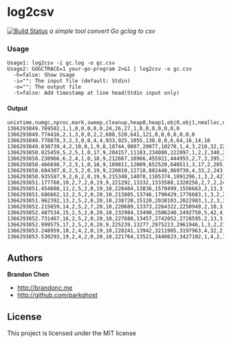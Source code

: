 log2csv
=======
[![Build Status](https://travis-ci.org/parkghost/log2csv.png)](https://travis-ci.org/parkghost/log2csv) 
*a simple tool convert Go gclog to csv*

### Usage

```
Usage1: log2csv -i gc.log -o gc.csv
Usage2: GOGCTRACE=1 your-go-program 2>&1 | log2csv -o gc.csv
  -h=false: Show Usage
  -i="": The input file (default: Stdin)
  -o="": The output file
  -t=false: Add timestamp at line head(Stdin input only)
```

#### Output

```csv
unixtime,numgc,nproc,mark,sweep,cleanup,heap0,heap1,obj0,obj1,nmalloc,nfree,nhandoff,nhandoffcnt,nsteal,nstealcnt,nprocyield,nosyield,nsleep
1366293849.769502,1,1,0,0,0,0,0,24,26,27,1,0,0,0,0,0,0,0
1366293849.774416,2,1,3,0,0,2,2,608,520,641,121,0,0,0,0,0,0,0
1366293849.778878,3,2,3,0,0,4,4,933,925,1055,130,0,0,6,64,16,14,16
1366293849.830739,4,2,10,0,1,9,8,18744,9807,20077,10270,1,4,3,210,32,22,14
1366293850.025459,5,2,5,1,0,17,9,204157,11183,234080,222897,1,2,2,340,22,13,3
1366293850.238966,6,2,4,1,0,18,9,212667,10966,455921,444955,2,7,3,395,39,14,3
1366293850.466698,7,2,5,1,0,18,9,189811,12009,652520,640511,3,17,2,205,41,13,20
1366293850.684307,8,2,5,2,0,19,9,220810,12718,882448,869730,4,33,2,243,48,14,17
1366293850.935587,9,2,6,2,0,19,9,215348,14078,1105374,1091296,1,3,2,421,16,14,3
1366293851.177768,10,2,7,2,0,19,9,221292,13332,1333588,1320256,2,7,2,244,39,23,21
1366293851.454608,11,2,5,2,0,19,10,228484,13836,1570499,1556663,2,13,3,242,39,12,15
1366293851.686662,12,2,5,2,0,20,10,213805,13746,1790429,1776683,1,3,2,253,32,23,19
1366293851.962392,13,2,5,2,0,20,10,238720,15120,2038103,2022983,1,2,3,307,22,15,7
1366293852.215659,14,2,5,2,7,20,10,220689,13373,2264322,2250949,2,10,3,255,36,13,15
1366293852.487534,15,2,5,2,0,20,10,232984,13490,2506240,2492750,5,42,4,259,43,12,14
1366293852.731467,16,2,5,2,0,20,10,227688,13457,2742052,2728595,2,13,3,273,37,12,10
1366293852.999575,17,2,5,2,0,20,9,225239,13277,2975223,2961946,1,3,2,217,32,14,17
1366293853.248959,18,2,4,2,0,19,10,228241,13942,3211905,3197963,4,32,2,249,39,12,13
1366293853.530293,19,2,4,2,0,20,10,221764,13521,3440623,3427102,1,4,2,197,30,12,12
```

Authors
-------

**Brandon Chen**

+ http://brandonc.me
+ http://github.com/parkghost


License
---------------------

This project is licensed under the MIT license